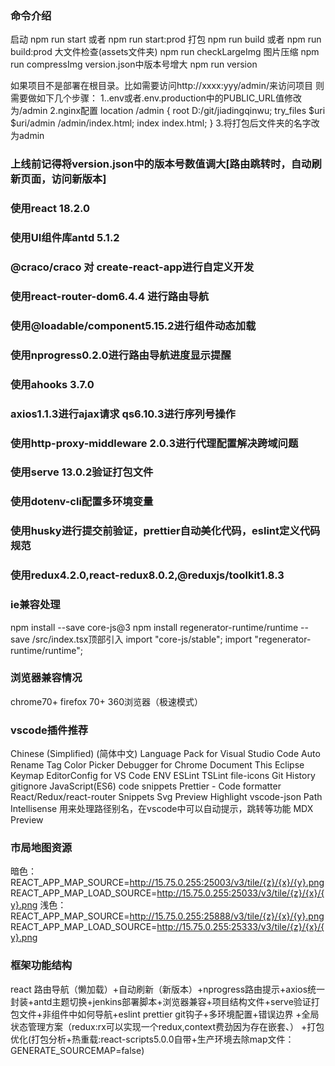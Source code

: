 ### 命令介绍
启动 npm run start 或者 npm run start:prod
打包 npm run build 或者 npm run build:prod
大文件检查(assets文件夹) npm run checkLargeImg
图片压缩 npm run compressImg
version.json中版本号增大 npm run version

如果项目不是部署在根目录。比如需要访问http://xxxx:yyy/admin/来访问项目
则需要做如下几个步骤：
1..env或者.env.production中的PUBLIC_URL值修改为/admin
2.nginx配置
    location /admin {
        root D:/git/jiadingqinwu;
        try_files $uri $uri/admin /admin/index.html;
        index index.html;
    }
3.将打包后文件夹的名字改为admin
### 上线前记得将version.json中的版本号数值调大[路由跳转时，自动刷新页面，访问新版本]

### 使用react 18.2.0

### 使用UI组件库antd 5.1.2

### @craco/craco 对 create-react-app进行自定义开发

### 使用react-router-dom6.4.4 进行路由导航

### 使用@loadable/component5.15.2进行组件动态加载

### 使用nprogress0.2.0进行路由导航进度显示提醒

### 使用ahooks 3.7.0

### axios1.1.3进行ajax请求 qs6.10.3进行序列号操作

### 使用http-proxy-middleware 2.0.3进行代理配置解决跨域问题

### 使用serve 13.0.2验证打包文件

### 使用dotenv-cli配置多环境变量

### 使用husky进行提交前验证，prettier自动美化代码，eslint定义代码规范

### 使用redux4.2.0,react-redux8.0.2,@reduxjs/toolkit1.8.3

### ie兼容处理

npm install --save core-js@3
npm install regenerator-runtime/runtime --save
/src/index.tsx顶部引入
import "core-js/stable";
import "regenerator-runtime/runtime";

### 浏览器兼容情况

chrome70+ firefox 70+ 360浏览器（极速模式）

### vscode插件推荐

Chinese (Simplified) (简体中文) Language Pack for Visual Studio Code
Auto Rename Tag
Color Picker
Debugger for Chrome
Document This
Eclipse Keymap
EditorConfig for VS Code
ENV
ESLint
TSLint
file-icons
Git History
gitignore
JavaScript(ES6) code snippets
Prettier - Code formatter
React/Redux/react-router Snippets
Svg Preview
Highlight
vscode-json
Path Intellisense 用来处理路径别名，在vscode中可以自动提示，跳转等功能
MDX Preview

### 市局地图资源

暗色：
REACT_APP_MAP_SOURCE=<http://15.75.0.255:25003/v3/tile/{z}/{x}/{y}.png>
REACT_APP_MAP_LOAD_SOURCE=<http://15.75.0.255:25033/v3/tile/{z}/{x}/{y}.png>
浅色：
REACT_APP_MAP_SOURCE=<http://15.75.0.255:25888/v3/tile/{z}/{x}/{y}.png>
REACT_APP_MAP_LOAD_SOURCE=<http://15.75.0.255:25333/v3/tile/{z}/{x}/{y}.png>

### 框架功能结构

react
路由导航（懒加载）+自动刷新（新版本）+nprogress路由提示+axios统一封装+antd主题切换+jenkins部署脚本+浏览器兼容+项目结构文件+serve验证打包文件+非组件中如何导航+eslint prettier git钩子+多环境配置+错误边界
+全局状态管理方案（redux:rx可以实现一个redux,context费劲因为存在嵌套、）
+打包优化(打包分析+热重载:react-scripts5.0.0自带+生产环境去除map文件：GENERATE_SOURCEMAP=false)
